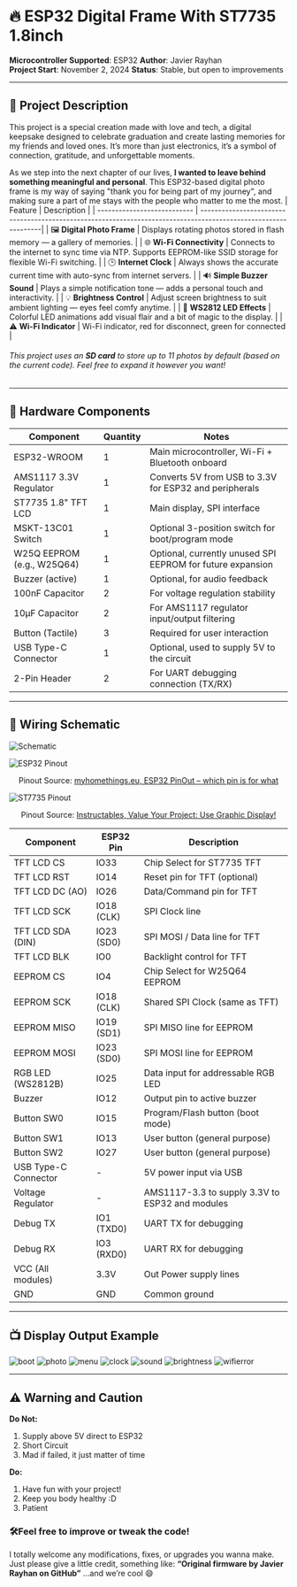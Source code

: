 # 🔥 ESP32 Digital Frame With ST7735 1.8inch

**Microcontroller Supported**: ESP32 
**Author**: Javier Rayhan  
**Project Start**: November 2, 2024
**Status**: Stable, but open to improvements

---

## 📌 Project Description

This project is a special creation made with love and tech, a digital keepsake designed to celebrate graduation and create lasting memories for my friends and loved ones. It’s more than just electronics, it’s a symbol of connection, gratitude, and unforgettable moments.

As we step into the next chapter of our lives, **I wanted to leave behind something meaningful and personal**. This ESP32-based digital photo frame is my way of saying "thank you for being part of my journey", and making sure a part of me stays with the people who matter to me the most.
| Feature                     | Description                                                                                                    |
| --------------------------- | ---------------------------------------------------------------------------------------------------------------|
| 🖼️ **Digital Photo Frame**  | Displays rotating photos stored in flash memory — a gallery of memories.                                       |
| 🌐 **Wi-Fi Connectivity**   | Connects to the internet to sync time via NTP. Supports EEPROM-like SSID storage for flexible Wi-Fi switching. |
| 🕒 **Internet Clock**       | Always shows the accurate current time with auto-sync from internet servers.                                   |
| 🔊 **Simple Buzzer Sound**  | Plays a simple notification tone — adds a personal touch and interactivity.                                    |
| 💡 **Brightness Control**   | Adjust screen brightness to suit ambient lighting — eyes feel comfy anytime.                                   |
| 🌈 **WS2812 LED Effects**   | Colorful LED animations add visual flair and a bit of magic to the display.                                    |
| ⚠️ **Wi-Fi Indicator**      | Wi-Fi indicator, red for disconnect, green for connected                                                       |

###### This project uses an **SD card** to store up to 11 photos by default (based on the current code). Feel free to expand it however you want!


---

## 🧰 Hardware Components

| Component                  | Quantity | Notes                                                      |
| -------------------------- | -------- | ---------------------------------------------------------- |
| ESP32-WROOM                | 1        | Main microcontroller, Wi-Fi + Bluetooth onboard            |
| AMS1117 3.3V Regulator     | 1        | Converts 5V from USB to 3.3V for ESP32 and peripherals     |
| ST7735 1.8" TFT LCD        | 1        | Main display, SPI interface                                |
| MSKT-13C01 Switch          | 1        | Optional 3-position switch for boot/program mode           |
| W25Q EEPROM (e.g., W25Q64) | 1        | Optional, currently unused SPI EEPROM for future expansion |
| Buzzer (active)            | 1        | Optional, for audio feedback                               |
| 100nF Capacitor            | 2        | For voltage regulation stability                           |
| 10µF Capacitor             | 2        | For AMS1117 regulator input/output filtering               |
| Button (Tactile)           | 3        | Required for user interaction                              |
| USB Type-C Connector       | 1        | Optional, used to supply 5V to the circuit                 |
| 2-Pin Header               | 2        | For UART debugging connection (TX/RX)                      |


---

## 🔌 Wiring Schematic
![Schematic](images/schematic.png)

![ESP32 Pinout](images/esp32pinout.jpg)
<p align="center">
  Pinout Source:  <a href="https://myhomethings.eu/en/esp32-pinout-which-pin-is-for-what/" target="_blank">
  myhomethings.eu, ESP32 PinOut – which pin is for what
  </a>
</p>

![ST7735 Pinout](images/st7735pinout.webp)
<p align="center">
  Pinout Source:  <a href="https://www.instructables.com/Value-Your-Project-Use-Graphic-Display/" target="_blank">
  Instructables, Value Your Project: Use Graphic Display!
  </a>
</p>

| Component            | ESP32 Pin  | Description                                     |
| -------------------- | ---------- | ----------------------------------------------- |
| TFT LCD CS           | IO33       | Chip Select for ST7735 TFT                      |
| TFT LCD RST          | IO14       | Reset pin for TFT (optional)                    |
| TFT LCD DC (AO)      | IO26       | Data/Command pin for TFT                        |
| TFT LCD SCK          | IO18 (CLK) | SPI Clock line                                  |
| TFT LCD SDA (DIN)    | IO23 (SD0) | SPI MOSI / Data line for TFT                    |
| TFT LCD BLK          | IO0      | Backlight control for TFT                       |
| EEPROM CS            | IO4       | Chip Select for W25Q64 EEPROM                   |
| EEPROM SCK           | IO18 (CLK) | Shared SPI Clock (same as TFT)                  |
| EEPROM MISO          | IO19 (SD1) | SPI MISO line for EEPROM                        |
| EEPROM MOSI          | IO23 (SD0) | SPI MOSI line for EEPROM                        |
| RGB LED (WS2812B)    | IO25       | Data input for addressable RGB LED              |
| Buzzer               | IO12        | Output pin to active buzzer                     |
| Button SW0           | IO15       | Program/Flash button (boot mode)                |
| Button SW1           | IO13       | User button (general purpose)                   |
| Button SW2           | IO27       | User button (general purpose)                   |
| USB Type-C Connector | -          | 5V power input via USB                          |
| Voltage Regulator    | -          | AMS1117-3.3 to supply 3.3V to ESP32 and modules |
| Debug TX             | IO1 (TXD0) | UART TX for debugging                           |
| Debug RX             | IO3 (RXD0) | UART RX for debugging                           |
| VCC (All modules)    | 3.3V   | Out Power supply lines                              |
| GND                  | GND        | Common ground                                   |

---

## 📺 Display Output Example
![boot](images/boot.jpg)
![photo](images/photo.jpg)
![menu](images/menu.jpg)
![clock](images/clock.jpg)
![sound](images/sound.jpg)
![brightness](images/brightness.jpg)
![wifierror](images/wifierror.jpg)

---

## ⚠️ Warning and Caution
**Do Not:**
1. Supply above 5V direct to ESP32
2. Short Circuit 
3. Mad if failed, it just matter of time

**Do:**
1. Have fun with your project!
2. Keep you body healthy :D
3. Patient 

### 🛠️Feel free to improve or tweak the code!
I totally welcome any modifications, fixes, or upgrades you wanna make. Just please give a little credit, something like:
**“Original firmware by Javier Rayhan on GitHub”**
…and we’re cool 😄